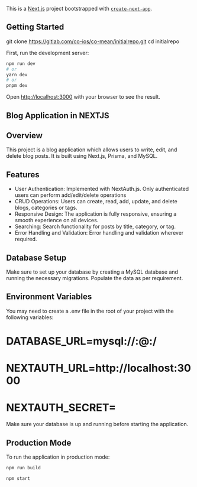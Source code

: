 This is a [Next.js](https://nextjs.org/) project bootstrapped with [`create-next-app`](https://github.com/vercel/next.js/tree/canary/packages/create-next-app).

## Getting Started

git clone https://gitlab.com/co-ios/co-mean/initialrepo.git
cd initialrepo  


First, run the development server:

```bash
npm run dev
# or
yarn dev
# or
pnpm dev
```

Open [http://localhost:3000](http://localhost:3000) with your browser to see the result.

## Blog Application in NEXTJS

## Overview

This project is a blog application which allows users to write, edit, and delete blog posts. It is built using Next.js, Prisma, and MySQL.

## Features
- User Authentication: Implemented with  NextAuth.js. Only authenticated users can perform add/edit/delete operations
- CRUD Operations: Users can create, read, add, update, and delete blogs, categories or tags.
- Responsive Design: The application is fully responsive, ensuring a smooth experience on all devices.
- Searching: Search functionality for posts by title, category, or tag.
- Error Handling and Validation: Error handling and validation wherever required.

## Database Setup
Make sure to set up your database by creating a MySQL database and running the necessary migrations. Populate the data as per requirement.

## Environment Variables
You may need to create a .env file in the root of your project with the following variables:

# DATABASE_URL=mysql://<user>:<password>@<host>:<port>/<database>
# NEXTAUTH_URL=http://localhost:3000
# NEXTAUTH_SECRET=<any random key value>

Make sure your database is up and running before starting the application.

## Production Mode
To run the application in production mode:

```bash
npm run build

npm start
```

